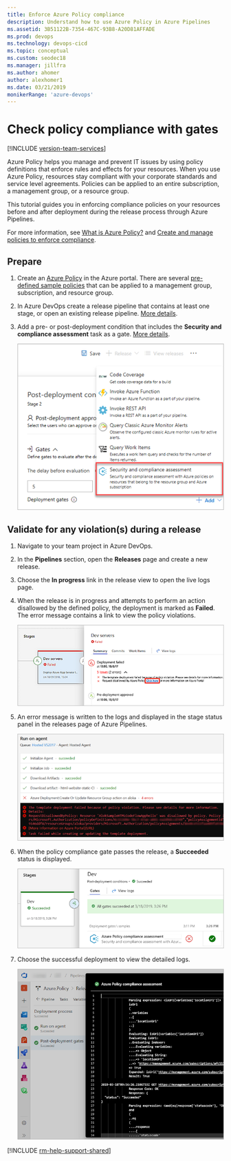 ```yaml
---
title: Enforce Azure Policy compliance
description: Understand how to use Azure Policy in Azure Pipelines
ms.assetid: 3B51122B-7354-467C-93B8-A20D81AFFADE
ms.prod: devops
ms.technology: devops-cicd
ms.topic: conceptual
ms.custom: seodec18
ms.manager: jillfra
ms.author: ahomer
author: alexhomer1
ms.date: 03/21/2019
monikerRange: 'azure-devops'
---
```


# Check policy compliance with gates

[!INCLUDE [version-team-services](../_shared/version-team-services.md)]

Azure Policy helps you manage and prevent IT issues by using policy definitions
that enforce rules and effects for your resources. When you use Azure Policy,
resources stay compliant with your corporate standards and service level agreements.
Policies can be applied to an entire subscription, a management group, or a resource group. 

This tutorial guides you in enforcing compliance policies on your resources before and after deployment during the release process through Azure Pipelines.

For more information, see [What is Azure Policy?](https://docs.microsoft.com/azure/governance/policy/overview)
and [Create and manage policies to enforce compliance](https://docs.microsoft.com/azure/governance/policy/tutorials/create-and-manage).

## Prepare

1. Create an [Azure Policy](https://docs.microsoft.com/azure/governance/policy/tutorials/create-and-manage) in the Azure portal.
   There are several [pre-defined sample policies](https://docs.microsoft.com/en-gb/azure/governance/policy/samples/)
   that can be applied to a management group, subscription, and resource group.

1. In Azure DevOps create a release pipeline that contains at least one stage, or open an existing release pipeline.
   [More details](../get-started-designer.md).

1. Add a pre- or post-deployment condition that includes the **Security and compliance assessment** task as a gate.
   [More details](../release/deploy-using-approvals.md#configure-a-gate).

   ![Azure Policy Gate](_img/azure-policy/azure-policy-gate.png)

## Validate for any violation(s) during a release

1. Navigate to your team project in Azure DevOps.

1. In the **Pipelines** section, open the **Releases** page and create a new release.

1. Choose the **In progress** link in the release view to open the live logs page.

1. When the release is in progress and attempts to perform an action disallowed by
   the defined policy, the deployment is marked as **Failed**. The error message contains a link to view the policy violations.

   ![Azure Policy failure message](_img/azure-policy/azure-policy-02.png)

1. An error message is written to the logs and displayed in the stage status panel in the releases page of Azure Pipelines.

   ![Azure Policy failure in log](_img/azure-policy/azure-policy-03.png)

1. When the policy compliance gate passes the release, a **Succeeded** status is displayed.

   ![Policy Gates](_img/azure-policy/policy-compliance-gates.png)

1. Choose the successful deployment to view the detailed logs.

   ![Policy Logs](_img/azure-policy/policy-logs.png)

<!--
## View assigned Azure policies

The **Policy Violations** tab in the **Releases** page of Azure Pipelines
lists the assigned policy violations. Each one links to the matching
policy definition in the Azure portal. From here you can view more information
about the policy and its conditions.

![Azure Policy Violations tab](_img/azure-policy/azure-policy-04.png)
-->

[!INCLUDE [rm-help-support-shared](../_shared/rm-help-support-shared.md)]

